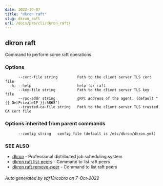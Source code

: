 ```yaml
---
date: 2022-10-07
title: "dkron raft"
slug: dkron_raft
url: /docs/pro/cli/dkron_raft/
---
```

## dkron raft

Command to perform some raft operations

### Options

```
      --cert-file string         Path to the client server TLS cert file
  -h, --help                     help for raft
      --key-file string          Path to the client server TLS key file
      --rpc-addr string          gRPC address of the agent. (default "{{ GetPrivateIP }}:6868")
      --trusted-ca-file string   Path to the client server TLS trusted CA cert file
```

### Options inherited from parent commands

```
      --config string   config file (default is /etc/dkron/dkron.yml)
```

### SEE ALSO

* [dkron](/docs/pro/cli/dkron/)	 - Professional distributed job scheduling system
* [dkron raft list-peers](/docs/pro/cli/dkron_raft_list-peers/)	 - Command to list raft peers
* [dkron raft remove-peer](/docs/pro/cli/dkron_raft_remove-peer/)	 - Command to list raft peers

###### Auto generated by spf13/cobra on 7-Oct-2022
